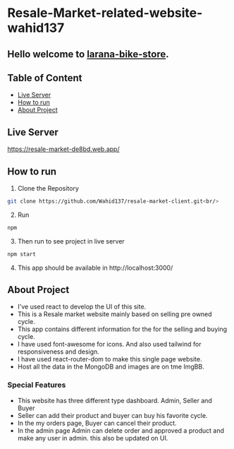 # Resale-Market-related-website-wahid137

## Hello welcome to [larana-bike-store](https://resale-market-de8bd.web.app/).

## Table of Content
- [Live Server](#live-server)
- [How to run](#how-to-run)
- [About Project](#about-project)

## Live Server
https://resale-market-de8bd.web.app/

## How to run

1. Clone the Repository
```bash
git clone https://github.com/Wahid137/resale-market-client.git<br/>
```

2. Run
```bash
npm
```

3. Then run to see project in live server
```bash
npm start
```

4. This app should be available in http://localhost:3000/

## About Project
- I've used react to develop the UI of this site.
- This is a Resale market website mainly based on selling pre owned cycle.
- This app contains different information for the for the selling and buying cycle.
- I have used font-awesome for icons. And also used tailwind for responsiveness and design.
- I have used react-router-dom to make this single page website.
- Host all the data in the MongoDB and images are on tme ImgBB.
### Special Features
- This website has three different type dashboard. Admin, Seller and Buyer
- Seller can add their product and buyer can buy his favorite cycle.
- In the my orders page, Buyer can cancel their product.
- In the admin page Admin can delete order and approved a product and make any user in admin. this also be updated on UI.

